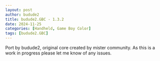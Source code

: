 ```yaml
---
layout: post
author: budude2
title: budude2.GBC - 1.3.2
date: 2024-11-25
categories: [Handheld, Game Boy Color]
tags: [budude2.GBC]
---
```

Port by budude2, original core created by mister community. As this is a work in progress please let me know of any issues.
